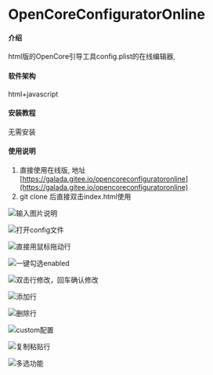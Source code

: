 # OpenCoreConfiguratorOnline

#### 介绍
html版的OpenCore引导工具config.plist的在线编辑器, 

#### 软件架构
html+javascript


#### 安装教程

无需安装

#### 使用说明

1.  直接使用在线版, 地址 [https://galada.gitee.io/opencoreconfiguratoronline](https://galada.gitee.io/opencoreconfiguratoronline)
2.  git clone 后直接双击index.html使用


![输入图片说明](https://images.gitee.com/uploads/images/2019/1228/213025_a480db3e_1122816.jpeg "10751558-e7e199ecf3bce17c (1).jpg")

![打开config文件](https://images.gitee.com/uploads/images/2020/1107/101427_348ad469_1122816.gif "open.gif")

![直接用鼠标拖动行](https://images.gitee.com/uploads/images/2020/1107/101559_2bb1190d_1122816.gif "move.gif")

![一键勾选enabled](https://images.gitee.com/uploads/images/2020/1107/101618_f2db7714_1122816.gif "enable.gif")

![双击行修改，回车确认修改](https://images.gitee.com/uploads/images/2020/1107/101713_b7274ce9_1122816.gif "edit.gif")

![添加行](https://images.gitee.com/uploads/images/2020/1107/101908_fd4d546d_1122816.gif "add.gif")

![删除行](https://images.gitee.com/uploads/images/2020/1107/101746_7b6ac0dd_1122816.gif "delete.gif")

![custom配置](https://images.gitee.com/uploads/images/2020/1107/101801_ccba8ce5_1122816.gif "custom.gif")

![复制粘贴行](https://images.gitee.com/uploads/images/2020/1107/101824_854dff2f_1122816.gif "copy.gif")

![多选功能](https://images.gitee.com/uploads/images/2020/1107/101849_1c9204e3_1122816.gif "checkbox.gif")


